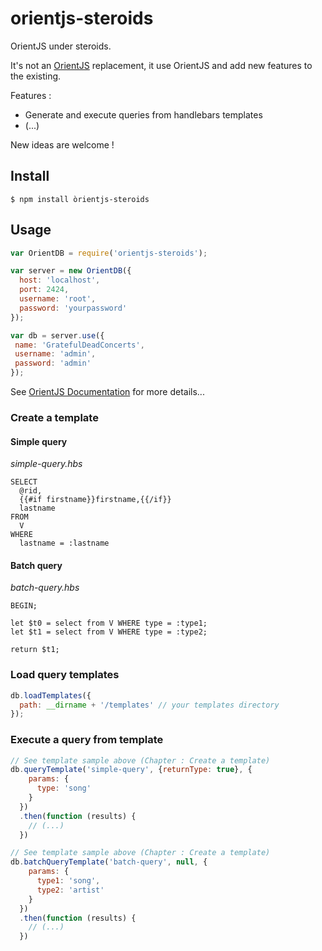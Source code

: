 # orientjs-steroids

OrientJS under steroids.

It's not an [OrientJS](https://github.com/orientechnologies/orientjs) replacement, it use OrientJS and add new features to the existing.

Features :

- Generate and execute queries from handlebars templates
- (...)

New ideas are welcome !

## Install

```
$ npm install òrientjs-steroids
```

## Usage

```js
var OrientDB = require('orientjs-steroids');

var server = new OrientDB({
  host: 'localhost',
  port: 2424,
  username: 'root',
  password: 'yourpassword'
});

var db = server.use({
 name: 'GratefulDeadConcerts',
 username: 'admin',
 password: 'admin'
});

```

See [OrientJS Documentation](https://github.com/orientechnologies/orientjs) for more details...

### Create a template

#### Simple query

*simple-query.hbs*
```
SELECT
  @rid,
  {{#if firstname}}firstname,{{/if}}
  lastname
FROM
  V
WHERE
  lastname = :lastname
```

#### Batch query

*batch-query.hbs*
```
BEGIN;

let $t0 = select from V WHERE type = :type1;
let $t1 = select from V WHERE type = :type2;

return $t1;
```

### Load query templates

```js
db.loadTemplates({
  path: __dirname + '/templates' // your templates directory
});
```

### Execute a query from template

```js
// See template sample above (Chapter : Create a template)
db.queryTemplate('simple-query', {returnType: true}, {
    params: {
      type: 'song'
    }
  })
  .then(function (results) {
    // (...)
  })

// See template sample above (Chapter : Create a template)
db.batchQueryTemplate('batch-query', null, {
    params: {
      type1: 'song',
      type2: 'artist'
    }
  })
  .then(function (results) {
    // (...)
  })
```